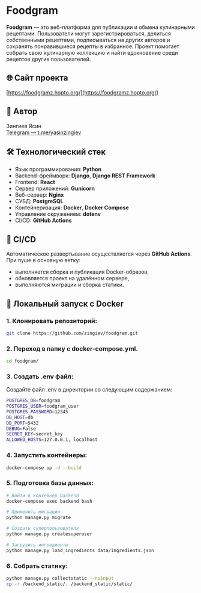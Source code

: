 # Foodgram

**Foodgram** — это веб-платформа для публикации и обмена кулинарными рецептами. Пользователи могут зарегистрироваться, делиться собственными рецептами, подписываться на других авторов и сохранять понравившиеся рецепты в избранное. Проект помогает собрать свою кулинарную коллекцию и найти вдохновение среди рецептов других пользователей.

## 🌐 Сайт проекта

[https://foodgramz.hopto.org/](https://foodgramz.hopto.org/)

## 👤 Автор

Зингиев Ясин  
[Telegram — t.me/yasinzingiev](https://t.me/yasinzingiev)

## 🛠️ Технологический стек

- Язык программирования: **Python**
- Backend-фреймворк: **Django**, **Django REST Framework**
- Frontend: **React**
- Сервер приложений: **Gunicorn**
- Веб-сервер: **Nginx**
- СУБД: **PostgreSQL**
- Контейнеризация: **Docker**, **Docker Compose**
- Управление окружением: **dotenv**
- CI/CD: **GitHub Actions**

## 🚀 CI/CD

Автоматическое развертывание осуществляется через **GitHub Actions**. При пуше в основную ветку:

- выполняется сборка и публикация Docker-образов,
- обновляется проект на удалённом сервере,
- выполняются миграции и сборка статики.

## 🐳 Локальный запуск с Docker

### 1. Клонировать репозиторий:

```bash
git clone https://github.com/zingiev/foodgram.git
```
### 2.  Переход в папку с docker-compose.yml.
```bash
cd foodgram/
```
### 3. Создать .env файл:
Создайте файл .env в директории со следующим содержанием:
```bash
POSTGRES_DB=foodgram
POSTGRES_USER=foodgram_user
POSTGRES_PASSWORD=12345
DB_HOST=db
DB_PORT=5432
DEBUG=False
SECRET_KEY=secret_key
ALLOWED_HOSTS=127.0.0.1, localhost
```
### 4. Запустить контейнеры:
```bash
docker-compose up -d --build
```
### 5. Подготовка базы данных:
```bash
# Войти в контейнер backend
docker-compose exec backend bash

# Применить миграции
python manage.py migrate

# Создать суперпользователя
python manage.py createsuperuser

# Загрузить ингредиенты
python manage.py load_ingredients data/ingredients.json
```
### 6. Собрать статику:
```bash
python manage.py collectstatic --noinput
cp -r /backend_static/. /backend_static/static/
```
